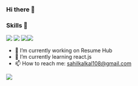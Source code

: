### Hi there 👋

### Skills 🚀
![](https://komarev.com/ghpvc/?username=sahilkalkal)
![](https://komarev.com/ghpvc/?username=sahilkalkal)
![](https://komarev.com/ghpvc/?username=sahilkalkal)![](https://komarev.com/ghpvc/?username=sahilkalkal)

- 🔭 I’m currently working on Resume Hub
- 🌱 I’m currently learning react.js
- 📫 How to reach me: sahilkalkal108@gmail.com


![](https://komarev.com/ghpvc/?username=sahilkalkal)
